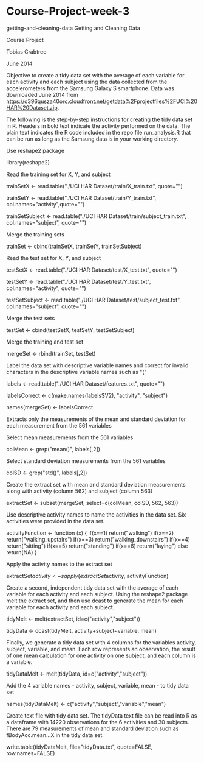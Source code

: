 Course-Project-week-3
=====================
getting-and-cleaning-data
Getting and Cleaning Data

Course Project

Tobias Crabtree

June 2014

Objective to create a tidy data set with the average of each variable for each activity and each subject using the data collected from the accelerometers from the Samsung Galaxy S smartphone. Data was downloaded June 2014 from https://d396qusza40orc.cloudfront.net/getdata%2Fprojectfiles%2FUCI%20HAR%20Dataset.zip.

The following is the step-by-step instructions for creating the tidy data set in R. Headers in bold text indicate the activity performed on the data. The plain text indicates the R code included in the repo file run_analysis.R that can be run as long as the Samsung data is in your working directory.

Use reshape2 package

library(reshape2)

Read the training set for X, Y, and subject

trainSetX <- read.table("./UCI HAR Dataset/train/X_train.txt", quote="")

trainSetY <- read.table("./UCI HAR Dataset/train/Y_train.txt", col.names="activity",quote="")

trainSetSubject <- read.table("./UCI HAR Dataset/train/subject_train.txt", col.names="subject", quote="")

Merge the training sets

trainSet <- cbind(trainSetX, trainSetY, trainSetSubject)

Read the test set for X, Y, and subject

testSetX <- read.table("./UCI HAR Dataset/test/X_test.txt", quote="")

testSetY <- read.table("./UCI HAR Dataset/test/Y_test.txt", col.names="activity", quote="")

testSetSubject <- read.table("./UCI HAR Dataset/test/subject_test.txt", col.names="subject", quote="")

Merge the test sets

testSet <- cbind(testSetX, testSetY, testSetSubject)

Merge the training and test set

mergeSet <- rbind(trainSet, testSet)

Label the data set with descriptive variable names and correct for invalid characters in the descriptive variable names such as "("

labels <- read.table("./UCI HAR Dataset/features.txt", quote="")

labelsCorrect <- c(make.names(labels$V2), "activity", "subject")

names(mergeSet) <- labelsCorrect

Extracts only the measurements of the mean and standard deviation for each measurement from the 561 variables

Select mean measurements from the 561 variables

colMean <- grep("mean()", labels[,2])

Select standard deviation measurements from the 561 variables

colSD <- grep("std()", labels[,2])

Create the extract set with mean and standard deviation measurements along with activity (column 562) and subject (column 563)

extractSet <- subset(mergeSet, select=c(colMean, colSD, 562, 563))

Use descriptive activity names to name the activities in the data set. Six activities were provided in the data set.

activityFunction <- function (x) { if(x==1) return("walking") if(x==2) return("walking_upstairs") if(x==3) return("walking_downstairs") if(x==4) return("sitting") if(x==5) return("standing") if(x==6) return("laying") else return(NA) }

Apply the activity names to the extract set

extractSet$activity <- sapply(extractSet$activity, activityFunction)

Create a second, independent tidy data set with the average of each variable for each activity and each subject. Using the reshape2 package melt the extract set, and then use dcast to generate the mean for each variable for each activity and each subject.

tidyMelt <- melt(extractSet, id=c("activity","subject"))

tidyData <- dcast(tidyMelt, activity+subject~variable, mean)

Finally, we generate a tidy data set with 4 columns for the variables activity, subject, variable, and mean. Each row represents an observation, the result of one mean calculation for one activity on one subject, and each column is a variable.

tidyDataMelt <- melt(tidyData, id=c("activity","subject"))

Add the 4 variable names - activity, subject, variable, mean - to tidy data set

names(tidyDataMelt) <- c("activity","subject","variable","mean")

Create text file with tidy data set. The tidyData text file can be read into R as a dataframe with 14220 observations for the 6 activities and 30 subjects. There are 79 measurements of mean and standard deviation such as fBodyAcc.mean...X in the tidy data set.

write.table(tidyDataMelt, file="tidyData.txt", quote=FALSE, row.names=FALSE)
